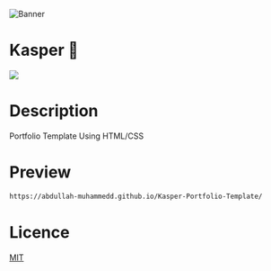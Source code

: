 ![Banner](https://lh3.googleusercontent.com/OTtyrI3ytHVAFAnk6V7Tf8z8NhRVr6O8OjFI73Z9RpJYH7V-F-nfw5yxgyRugL40wxMnF8zJrSL-cMWJw4bbppdSDBpJzQH8zvefWdHiM2E5Qw23JZfkI5L5BESqYjo3vBXQxmwNceG56lSb93xYa_wxMsNSRrka4c_Bsp9U3N8jB2mOatjnWXV9uMJb803MH0rFQV6Au6XHmBKdZ6_hAEr3t57GPGRxs84R64P5-DZCHzq4gcqOfgqtS8-gpjwLH4E6LN3X143s3fw0vex7sW7LcA-3Ep7h_Sjm0uEld3fp6KtTBkHuAO0UbhSB7eqKZRSJJ8SquGU6JgzCGMcwtFouYIFBmuDVDDr6D1R8drzN4r83gAHDhaw61yPRfMM-CfxERR5sY4ih7pEx9bvoUEmKnmJsBcjdwqN5pjIyZt-beJCB6QWuXJw3DH5PLkXoWApjXptHe7_AZjV2eFeNlkZeM2OT69zYTCalzvtsOyPe8rm-9M2SjQhaU4kpNhet_1fPYg_cygh0Oy5_pDMdTqT9-klShUmSN7DPhayOaoBZlg6wl1S4Eavwuod_M7fZg7rk0zFMsAQZS3I-Q32lBr6uNM2nrmb9WfKZr1TAHISIDDta7_ckojOdipRU_y2ELx7y73NzmwI8yjoYMyO3VmZJKFFkCaV74FFSyx2Iu3Jbk1De4-ZzZgMDbq_WHaGbV7RTSUGIVn9wLa56uz0I4h0__3mYFwx7qA1ZKOQYxwODmnnKaBANrtIGHhpZbv7yqb9Hh74PoxTHs1H6Im5mFQqnOj_B2tnSHCsWfb-WhM7Q8-L4w4QhZhghi3lEwAdw6o_WrWiA1EfY8O7Q0exlon7DwQ1LMo6qZGHEmsBUalB6n6LfLONADD4ArQDoF2kF3hkFn_W45Nlf_t9_s5C8fcv8fYTcdlhEjsZpqsflzBvY=w632-h316-no?authuser=0)

# Kasper 💸
![](https://img.shields.io/tokei/lines/github/abdullah-muhammedd/Kasper-Portfolio-Template)
# Description 
Portfolio Template Using HTML/CSS
# Preview 
```bash 
https://abdullah-muhammedd.github.io/Kasper-Portfolio-Template/
```
# Licence 
[MIT](https://choosealicense.com/licenses/mit/)
